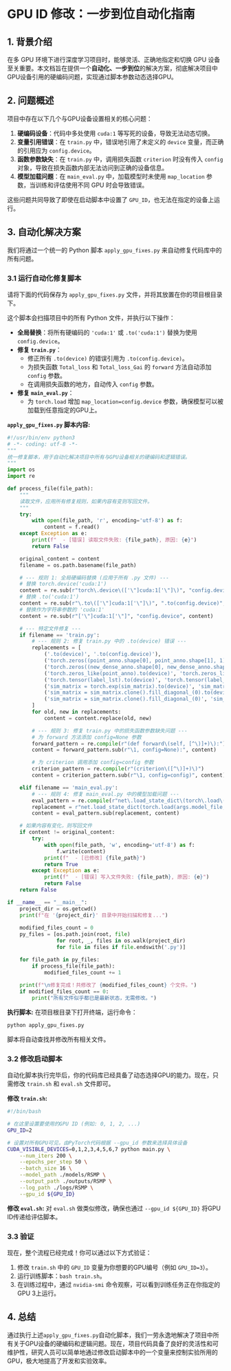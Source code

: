 # GPU ID 修改：一步到位自动化指南

## 1. 背景介绍

在多 GPU 环境下进行深度学习项目时，能够灵活、正确地指定和切换 GPU 设备至关重要。本文档旨在提供一个**自动化、一步到位**的解决方案，彻底解决项目中GPU设备引用的硬编码问题，实现通过脚本参数动态选择GPU。

## 2. 问题概述

项目中存在以下几个与GPU设备设置相关的核心问题：

1.  **硬编码设备**：代码中多处使用 `cuda:1` 等写死的设备，导致无法动态切换。
2.  **变量引用错误**：在 `train.py` 中，错误地引用了未定义的 `device` 变量，而正确的引用应为 `config.device`。
3.  **函数参数缺失**：在 `train.py` 中，调用损失函数 `criterion` 时没有传入 `config` 对象，导致在损失函数内部无法访问到正确的设备信息。
4.  **模型加载问题**：在 `main_eval.py` 中，加载模型时未使用 `map_location` 参数，当训练和评估使用不同 GPU 时会导致错误。

这些问题共同导致了即使在启动脚本中设置了 `GPU_ID`，也无法在指定的设备上运行。

## 3. 自动化解决方案

我们将通过一个统一的 Python 脚本 `apply_gpu_fixes.py` 来自动修复代码库中的所有问题。

### 3.1 运行自动化修复脚本

请将下面的代码保存为 `apply_gpu_fixes.py` 文件，并将其放置在你的项目根目录下。

这个脚本会扫描项目中的所有 Python 文件，并执行以下操作：
-   **全局替换**：将所有硬编码的 `'cuda:1'` 或 `.to('cuda:1')` 替换为使用 `config.device`。
-   **修复 `train.py`**：
    -   修正所有 `.to(device)` 的错误引用为 `.to(config.device)`。
    -   为损失函数 `Total_loss` 和 `Total_loss_Gai` 的 `forward` 方法自动添加 `config` 参数。
    -   在调用损失函数的地方，自动传入 `config` 参数。
-   **修复 `main_eval.py`**：
    -   为 `torch.load` 增加 `map_location=config.device` 参数，确保模型可以被加载到任意指定的GPU上。

**`apply_gpu_fixes.py` 脚本内容:**
```python
#!/usr/bin/env python3
# -*- coding: utf-8 -*-
"""
统一修复脚本，用于自动化解决项目中所有与GPU设备相关的硬编码和逻辑错误。
"""
import os
import re

def process_file(file_path):
    """
    读取文件，应用所有修复规则，如果内容有变则写回文件。
    """
    try:
        with open(file_path, 'r', encoding='utf-8') as f:
            content = f.read()
    except Exception as e:
        print(f"  - [错误] 读取文件失败: {file_path}, 原因: {e}")
        return False

    original_content = content
    filename = os.path.basename(file_path)

    # --- 规则 1: 全局硬编码替换 (应用于所有 .py 文件) ---
    # 替换 torch.device('cuda:1')
    content = re.sub(r"torch\.device\(['\"]cuda:1['\"]\)", "config.device", content)
    # 替换 .to('cuda:1')
    content = re.sub(r"\.to\(['\"]cuda:1['\"]\)", ".to(config.device)", content)
    # 替换作为字符串参数的 'cuda:1'
    content = re.sub(r"['\"]cuda:1['\"]", "config.device", content)

    # --- 特定文件修复 ---
    if filename == 'train.py':
        # --- 规则 2: 修复 train.py 中的 .to(device) 错误 ---
        replacements = [
            ('.to(device)', '.to(config.device)'),
            ('torch.zeros((point_anno.shape[0], point_anno.shape[1], 1)).to(device)', 'torch.zeros((point_anno.shape[0], point_anno.shape[1], 1)).to(config.device)'),
            ('torch.zeros((new_dense_anno.shape[0], new_dense_anno.shape[1], 1)).to(device)', 'torch.zeros((new_dense_anno.shape[0], new_dense_anno.shape[1], 1)).to(config.device)'),
            ('torch.zeros_like(point_anno).to(device)', 'torch.zeros_like(point_anno).to(config.device)'),
            ('torch.tensor(label_lst).to(device)', 'torch.tensor(label_lst).to(config.device)'),
            ('sim_matrix = torch.exp(sim_matrix).to(device)', 'sim_matrix = torch.exp(sim_matrix).to(config.device)'),
            ('sim_matrix = sim_matrix.clone().fill_diagonal_(0).to(device)', 'sim_matrix = sim_matrix.clone().fill_diagonal_(0).to(config.device)'),
            ('sim_matrix = sim_matrix.clone().fill_diagonal_(0)', 'sim_matrix = sim_matrix.clone().fill_diagonal_(0).to(config.device)')
        ]
        for old, new in replacements:
            content = content.replace(old, new)

        # --- 规则 3: 修复 train.py 中的损失函数参数缺失问题 ---
        # 为 forward 方法添加 config=None 参数
        forward_pattern = re.compile(r"(def forward\(self, [^\)]+)\):")
        content = forward_pattern.sub(r"\1, config=None):", content)

        # 为 criterion 调用添加 config=config 参数
        criterion_pattern = re.compile(r"(criterion\([^\)]+)\)")
        content = criterion_pattern.sub(r"\1, config=config)", content)

    elif filename == 'main_eval.py':
        # --- 规则 4: 修复 main_eval.py 中的模型加载问题 ---
        eval_pattern = re.compile(r"net\.load_state_dict\(torch\.load\(args\.model_file\)\)")
        replacement = r"net.load_state_dict(torch.load(args.model_file, map_location=config.device))"
        content = eval_pattern.sub(replacement, content)

    # 如果内容有变化，则写回文件
    if content != original_content:
        try:
            with open(file_path, 'w', encoding='utf-8') as f:
                f.write(content)
            print(f"  - [已修改] {file_path}")
            return True
        except Exception as e:
            print(f"  - [错误] 写入文件失败: {file_path}, 原因: {e}")
            return False
    return False

if __name__ == "__main__":
    project_dir = os.getcwd()
    print(f"在 '{project_dir}' 目录中开始扫描和修复...")
    
    modified_files_count = 0
    py_files = [os.path.join(root, file)
                for root, _, files in os.walk(project_dir)
                for file in files if file.endswith('.py')]

    for file_path in py_files:
        if process_file(file_path):
            modified_files_count += 1
            
    print(f"\n修复完成！共修改了 {modified_files_count} 个文件。")
    if modified_files_count == 0:
        print("所有文件似乎都已是最新状态，无需修改。")

```

**执行脚本:**
在项目根目录下打开终端，运行命令：
```bash
python apply_gpu_fixes.py
```
脚本将自动查找并修改所有相关文件。

### 3.2 修改启动脚本

自动化脚本执行完毕后，你的代码库已经具备了动态选择GPU的能力。现在，只需修改 `train.sh` 和 `eval.sh` 文件即可。

**修改 `train.sh`:**
```bash
#!/bin/bash

# 在这里设置要使用的GPU ID (例如: 0, 1, 2, ...)
GPU_ID=2

# 设置对所有GPU可见，由PyTorch代码根据 --gpu_id 参数来选择具体设备
CUDA_VISIBLE_DEVICES=0,1,2,3,4,5,6,7 python main.py \
    --num_iters 200 \
    --epochs_per_step 50 \
    --batch_size 16 \
    --model_path ./models/RSMP \
    --output_path ./outputs/RSMP \
    --log_path ./logs/RSMP \
    --gpu_id ${GPU_ID}
```

**修改 `eval.sh`:**
对 `eval.sh` 做类似修改，确保也通过 `--gpu_id ${GPU_ID}` 将GPU ID传递给评估脚本。

### 3.3 验证

现在，整个流程已经完成！你可以通过以下方式验证：

1.  修改 `train.sh` 中的 `GPU_ID` 变量为你想要的GPU编号（例如 `GPU_ID=3`）。
2.  运行训练脚本：`bash train.sh`。
3.  在训练过程中，通过 `nvidia-smi` 命令观察，可以看到训练任务正在你指定的GPU 3上运行。

## 4. 总结

通过执行上述`apply_gpu_fixes.py`自动化脚本，我们一劳永逸地解决了项目中所有关于GPU设备的硬编码和逻辑问题。现在，项目代码具备了良好的灵活性和可维护性，研究人员可以简单地通过修改启动脚本中的一个变量来控制实验所用的GPU，极大地提高了开发和实验效率。



